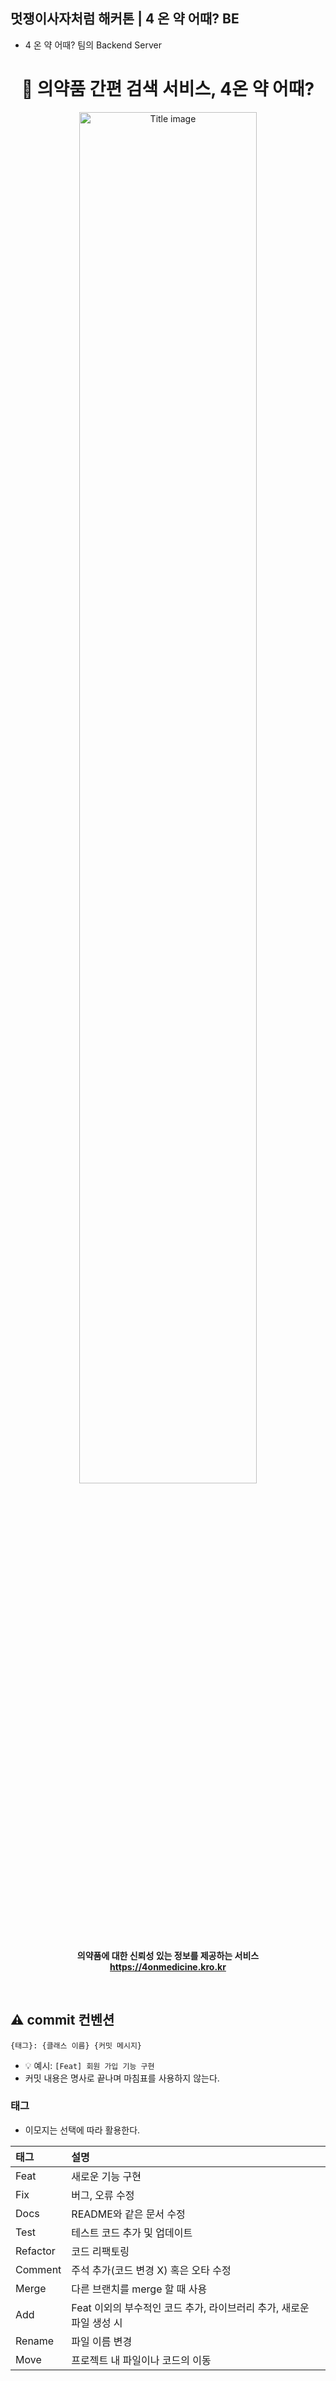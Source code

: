 ## 멋쟁이사자처럼 해커톤 | 4 온 약 어때? BE
- 4 온 약 어때? 팀의 Backend Server
<div align="center">
  <h1> 💊 의약품 간편 검색 서비스, 4온 약 어때?  </h1>
  <img width="75%" alt="Title image" src="https://github.com/user-attachments/assets/ee7378e3-97a4-4bfc-8652-ca4e9b04c1ac">
</div>
<p align="center">
  <strong>
    의약품에 대한 신뢰성 있는 정보를 제공하는 서비스<br>
    <a href="https://4onmedicine.kro.kr">https://4onmedicine.kro.kr</a>
  </strong>
</p>
<br>

## ⚠️ commit 컨벤션

```
{태그}: {클래스 이름} {커밋 메시지}
```

- 💡 예시: `[Feat] 회원 가입 기능 구현`
- 커밋 내용은 명사로 끝나며 마침표를 사용하지 않는다.

### 태그

- 이모지는 선택에 따라 활용한다.

| 태그       | 설명                      |
|:---------|:------------------------|
| Feat     | 새로운 기능 구현               |
| Fix      | 버그, 오류 수정                   |
| Docs     | README와 같은 문서 수정        |
| Test     | 테스트 코드 추가 및 업데이트        |
| Refactor | 코드 리팩토링                 |
| Comment  | 주석 추가(코드 변경 X) 혹은 오타 수정 |
| Merge    | 다른 브랜치를 merge 할 때 사용                   |
| Add   | Feat 이외의 부수적인 코드 추가, 라이브러리 추가, 새로운 파일 생성 시        |
| Rename   | 파일 이름 변경        |
| Move   | 프로젝트 내 파일이나 코드의 이동        |
